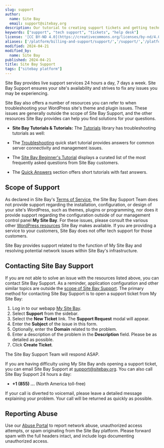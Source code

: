 ```yaml
---
slug: support
author:
  name: Site Bay
  email: support@sitebay.org
description: Our tutorial to creating support tickets and getting technical support.
keywords: ["support", "tech support", "tickets", "help desk"]
license: '[CC BY-ND 4.0](https://creativecommons.org/licenses/by-nd/4.0)'
aliases: ['/platform/billing-and-support/support/','/support/','/platform/support/']
modified: 2024-04-21
modified_by:
  name: Site Bay
published: 2024-04-21
title: Site Bay Support
tags: ["sitebay platform"]
---
```


Site Bay provides live support services 24 hours a day, 7 days a week. Site Bay Support ensures your site's availability and strives to fix any issues you may be experiencing.

Site Bay also offers a number of resources you can refer to when troubleshooting your WordPress site's theme and plugin issues. These issues are generally outside the scope of Site Bay Support, and the other resources Site Bay provides can help you find solutions for your questions.

-   **Site Bay Tutorials & Tutorials:** The [Tutorials](/support/) library has troubleshooting tutorials as well:

  - The [Troubleshooting](/support/troubleshooting/troubleshooting/) quick start tutorial provides answers for common server connectivity and management issues.

  - The [Site Bay Beginner's Tutorial](/support/platform/billing-and-support/sitebay-beginners-tutorial/) displays a curated list of the most frequently asked questions from Site Bay customers.

  - The [Quick Answers](/support/quick-answers/) section offers short tutorials with fast answers.


## Scope of Support

As declared in Site Bay's [Terms of Service](https://www.sitebay.org/tos), the Site Bay Support Team does not provide support regarding the installation, configuration, or design of your site's WordPress, such as themes, plugins or programming, nor does it provide support regarding the configuration outside of our management control panel **My Site Bay**. For these issues, please consult the various other [WordPress resources](#resources) Site Bay makes available. If you are providing a service to your customers, Site Bay does not offer tech support for those customers.

Site Bay provides support related to the function of My Site Bay and resolving potential network issues within Site Bay's infrastructure.

## Contacting Site Bay Support

If you are not able to solve an issue with the resources listed above, you can contact Site Bay Support. As a reminder, application configuration and other similar topics are outside the [scope of Site Bay Support](#scope-of-support). The primary method for contacting Site Bay Support is to open a support ticket from My Site Bay:

1.  Log in to our webapp [My Site Bay](https://my.sitebay.org).
1.  Select **Support** from the sidebar.
1.  Select the **New Ticket** link. The **Support Request** modal will appear.
1.  Enter the **Subject** of the issue in this form.
1.  Optionally, enter the **Domain** related to the problem.
1.  Enter a description of the problem in the **Description** field. Please be as detailed as possible.
1.  Click **Create Ticket**.

The Site Bay Support Team will respond ASAP.

If you are having difficulty using My Site Bay ands opening a support ticket, you can email Site Bay Support at <support@sitebay.org>. You can also call Site Bay Support 24 hours a day:

- **+1 (855) ...** (North America toll-free)

If your call is diverted to voicemail, please leave a detailed message explaining your problem. Your call will be returned as quickly as possible.

## Reporting Abuse

Use our [Abuse Portal](https://www.sitebay.org/legal-abuse/) to report network abuse, unauthorized access attempts, or spam originating from the Site Bay platform. Please forward spam with the full headers intact, and include logs documenting unauthorized access.
